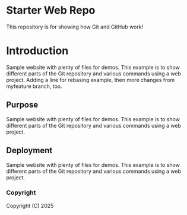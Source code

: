 # Starter Web Repo

This repository is for showing how Git and GitHub work!

# Introduction

Sample website with plenty of files for demos.
This example is to show different parts of the Git repository and various commands using a web project. Adding a line for rebasing example, then more changes from myfeature branch, too.

## Purpose

Sample website with plenty of files for demos.
This example is to show different parts of the Git repository and various commands using a web project.

## Deployment

Sample website with plenty of files for demos.
This example is to show different parts of the Git repository and various commands using a web project.

### Copyright

Copyright (C) 2025